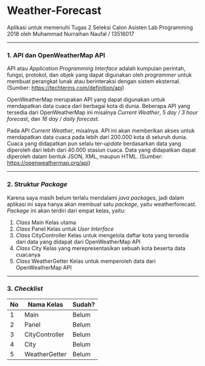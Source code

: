 # Weather-Forecast
Aplikasi untuk memenuhi Tugas 2 Seleksi Calon Asisten Lab Programming 2018
oleh
Muhammad Nurraihan Naufal / 13516017

-----
### 1. API dan OpenWeatherMap API

API atau *Application Programming Interface* adalah kumpulan perintah, fungsi, protokol, dan objek yang dapat digunakan oleh *programmer* untuk membuat perangkat lunak atau berinteraksi dengan sistem eksternal. (Sumber: https://techterms.com/definition/api)

OpenWeatherMap merupakan API yang dapat digunakan untuk mendapatkan data cuaca dari berbagai kota di dunia. Beberapa API yang tersedia dari OpenWeatherMap ini misalnya *Current Weather*, *5 day / 3 hour forecast*, dan *16 day / daily forecast*.

Pada API *Current Weather*, misalnya. API ini akan memberikan akses untuk mendapatkan data cuaca pada lebih dari 200.000 kota di seluruh dunia. Cuaca yang didapatkan pun selalu ter-*update* berdasarkan data yang diperoleh dari lebih dari 40.000 stasiun cuaca. Data yang didapatkan dapat diperoleh dalam bentuk JSON, XML, maupun HTML. (Sumber: https://openweathermap.org/api)

-----
### 2. Struktur *Package*

Karena saya masih belum terlalu mendalami *java packages*, jadi dalam aplikasi ini saya hanya akan membuat satu *package*, yaitu weatherforecast. *Package* ini akan terdiri dari empat kelas, yaitu:
1. *Class* Main
Kelas utama
2. *Class* Panel
Kelas untuk *User Interface*
2. *Class* CityController
Kelas untuk mengelola daftar kota yang tersedia dari data yang didapat dari OpenWeatherMap API
3. *Class* City
Kelas yang merepresentasikan sebuah kota beserta data cuacanya
4. *Class* WeatherGetter
Kelas untuk memperoleh data dari OpenWeatherMap API

-----
### 3. *Checklist*
| No  |Nama Kelas   |Sudah?   |
| ------------ | ------------ | ------------ |
|   1| Main  | Belum  |
|   2| Panel  | Belum  |
|   3| CityController  | Belum  |
|   4| City  | Belum  |
|   5| WeatherGetter  | Belum |